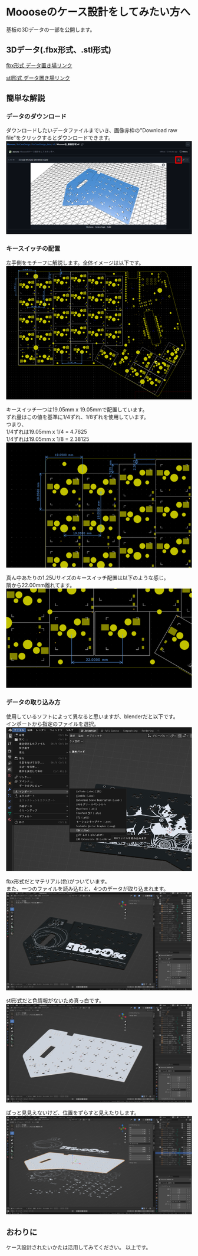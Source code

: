 # Moooseのケース設計をしてみたい方へ
基板の3Dデータの一部を公開します。  

## 3Dデータ(.fbx形式、.stl形式)
[fbx形式 データ置き場リンク](https://github.com/ataruno/Mooose/tree/main/forCaseDesign/forCaseDesign_data/fbx)

[stl形式 データ置き場リンク](https://github.com/ataruno/Mooose/tree/main/forCaseDesign/forCaseDesign_data/stl)

## 簡単な解説
### データのダウンロード
ダウンロードしたいデータファイルまでいき、画像赤枠の"Download raw file"をクリックするとダウンロードできます。  
![ ](https://github.com/ataruno/Mooose/blob/main/forCaseDesign/forCaseDesign_image/%E3%82%B1%E3%83%BC%E3%82%B9%E8%A8%AD%E8%A8%88%E7%94%A810.png)

### キースイッチの配置
左手側をモチーフに解説します。全体イメージは以下です。  
![ ](https://github.com/ataruno/Mooose/blob/main/forCaseDesign/forCaseDesign_image/%E3%82%B1%E3%83%BC%E3%82%B9%E8%A8%AD%E8%A8%88%E7%94%A805.png)

キースイッチ一つは19.05mm x 19.05mmで配置しています。  
ずれ量はこの値を基準に1/4ずれ、1/8ずれを使用しています。  
つまり、  
1/4ずれは19.05mm x 1/4 = 4.7625  
1/4ずれは19.05mm x 1/8 = 2.38125  
![ ](https://github.com/ataruno/Mooose/blob/main/forCaseDesign/forCaseDesign_image/%E3%82%B1%E3%83%BC%E3%82%B9%E8%A8%AD%E8%A8%88%E7%94%A806.png)

真ん中あたりの1.25Uサイズのキースイッチ配置は以下のような感じ。  
隣から22.00mm離れてます。  
![ ](https://github.com/ataruno/Mooose/blob/main/forCaseDesign/forCaseDesign_image/%E3%82%B1%E3%83%BC%E3%82%B9%E8%A8%AD%E8%A8%88%E7%94%A807.png)

### データの取り込み方
使用しているソフトによって異なると思いますが、blenderだと以下です。  
インポートから指定のファイルを選択。  
![ ](https://github.com/ataruno/Mooose/blob/main/forCaseDesign/forCaseDesign_image/%E3%82%B1%E3%83%BC%E3%82%B9%E8%A8%AD%E8%A8%88%E7%94%A800.png)

fbx形式だとマテリアル(色)がついています。  
また、一つのファイルを読み込むと、4つのデータが取り込まれます。  
![ ](https://github.com/ataruno/Mooose/blob/main/forCaseDesign/forCaseDesign_image/%E3%82%B1%E3%83%BC%E3%82%B9%E8%A8%AD%E8%A8%88%E7%94%A801.png)

stl形式だと色情報がないため真っ白です。  
![ ](https://github.com/ataruno/Mooose/blob/main/forCaseDesign/forCaseDesign_image/%E3%82%B1%E3%83%BC%E3%82%B9%E8%A8%AD%E8%A8%88%E7%94%A802.png)

ぱっと見見えないけど、位置をずらすと見えたりします。  
![ ](https://github.com/ataruno/Mooose/blob/main/forCaseDesign/forCaseDesign_image/%E3%82%B1%E3%83%BC%E3%82%B9%E8%A8%AD%E8%A8%88%E7%94%A803.png)


## おわりに
ケース設計されたいかたは活用してみてください。
以上です。
